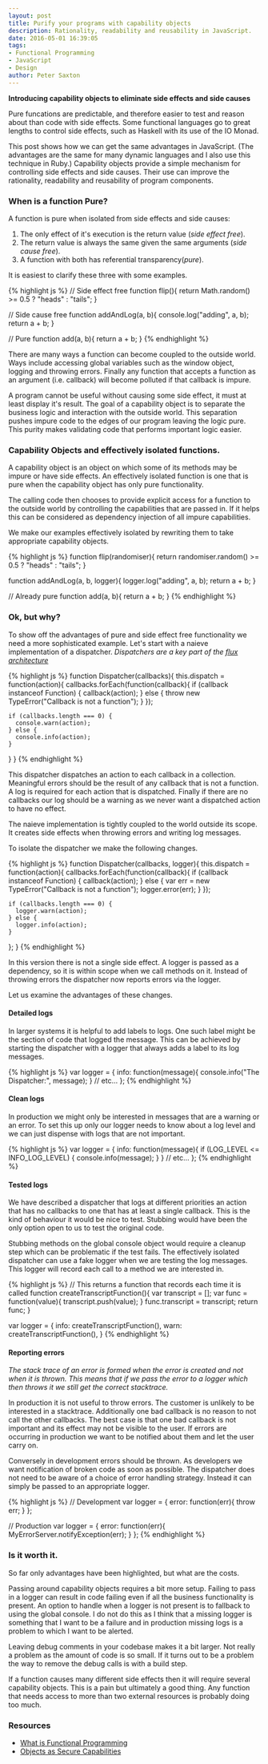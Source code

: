 ```yaml
---
layout: post
title: Purify your programs with capability objects
description: Rationality, readability and reusability in JavaScript.
date: 2016-05-01 16:39:05
tags:
- Functional Programming
- JavaScript
- Design
author: Peter Saxton
---
```


**Introducing capability objects to eliminate side effects and side causes**

Pure funcations are predictable, and therefore easier to test and reason about than code with side effects.
Some functional languages go to great lengths to control side effects, such as Haskell with its use of the IO Monad.

This post shows how we can get the same advantages in JavaScript.
(The advantages are the same for many dynamic languages and I also use this technique in Ruby.)
Capability objects provide a simple mechanism for controlling side effects and side causes.
Their use can improve the rationality, readability and reusability of program components.

### When is a function Pure?
A function is pure when isolated from side effects and side causes:

  1. The only effect of it's execution is the return value (*side effect free*).
  2. The return value is always the same given the same arguments (*side cause free*).
  3. A function with both has referential transparency(*pure*).

It is easiest to clarify these three with some examples.

{% highlight js %}
// Side effect free
function flip(){
  return Math.random() >= 0.5 ? "heads" : "tails";
}

// Side cause free
function addAndLog(a, b){
  console.log("adding", a, b);
  return a + b;
}

// Pure
function add(a, b){
  return a + b;
}
{% endhighlight %}

There are many ways a function can become coupled to the outside world.
Ways include accessing global variables such as the window object, logging and throwing errors.
Finally any function that accepts a function as an argument (i.e. callback) will become polluted if that callback is impure.

A program cannot be useful without causing some side effect, it must at least display it's result.
The goal of a capability object is to separate the business logic and interaction with the outside world.
This separation pushes impure code to the edges of our program leaving the logic pure.
This purity makes validating code that performs important logic easier.

### Capability Objects and effectively isolated functions.
A capability object is an object on which some of its methods may be impure or have side effects.
An effectively isolated function is one that is pure when the capability object has only pure functionality.

The calling code then chooses to provide explicit access for a function to the outside world by controlling the capabilities that are passed in.
If it helps this can be considered as dependency injection of all impure capabilities.

We make our examples effectively isolated by rewriting them to take appropriate capability objects.

{% highlight js %}
function flip(randomiser){
  return randomiser.random() >= 0.5 ? "heads" : "tails";
}

function addAndLog(a, b, logger){
  logger.log("adding", a, b);
  return a + b;
}

// Already pure
function add(a, b){
  return a + b;
}
{% endhighlight %}

### Ok, but why?

To show  off the advantages of pure and side effect free functionality we need a more sophisticated example.
Let's start with a naieve implementation of a dispatcher. *Dispatchers are a key part of the [flux architecture](https://facebook.github.io/flux/docs/overview.html)*

{% highlight js %}
function Dispatcher(callbacks){
  this.dispatch = function(action){
    callbacks.forEach(function(callback){
      if (callback instanceof Function) {
        callback(action);
      } else {
        throw new TypeError("Callback is not a function");
      }
    });

    if (callbacks.length === 0) {
      console.warn(action);
    } else {
      console.info(action);
    }
  }
}
{% endhighlight %}

This dispatcher dispatches an action to each callback in a collection.
Meaningful errors should be the result of any callback that is not a function.
A log is required for each action that is dispatched.
Finally if there are no callbacks our log should be a warning as we never want a dispatched action to have no effect.

The naieve implementation is tightly coupled to the world outside its scope.
It creates side effects when throwing errors and writing log messages.

To isolate the dispatcher we make the following changes.

{% highlight js %}
function Dispatcher(callbacks, logger){
  this.dispatch = function(action){
    callbacks.forEach(function(callback){
      if (callback instanceof Function) {
        callback(action);
      } else {
        var err = new TypeError("Callback is not a function");
        logger.error(err);
      }
    });

    if (callbacks.length === 0) {
      logger.warn(action);
    } else {
      logger.info(action);
    }
  };
}
{% endhighlight %}

In this version there is not a single side effect.
A logger is passed as a dependency, so it is within scope when we call methods on it.
Instead of throwing errors the dispatcher now reports errors via the logger.

Let us examine the advantages of these changes.

#### Detailed logs
In larger systems it is helpful to add labels to logs.
One such label might be the section of code that logged the message.
This can be achieved by starting the dispatcher with a logger that always adds a label to its log messages.

{% highlight js %}
var logger = {
  info: function(message){
    console.info("The Dispatcher:", message);
  }
  // etc...
};
{% endhighlight %}

#### Clean logs
In production we might only be interested in messages that are a warning or an error.
To set this up only our logger needs to know about a log level and we can just dispense with logs that are not important.

{% highlight js %}
var logger = {
  info: function(message){
    if (LOG_LEVEL <= INFO_LOG_LEVEL) {
      console.info(message);
    }
  }
  // etc...
};
{% endhighlight %}

#### Tested logs
We have described a dispatcher that logs at different priorities an action that has no callbacks to one that has at least a single callback.
This is the kind of behaviour it would be nice to test.
Stubbing would have been the only option open to us to test the original code.

Stubbing methods on the global console object would require a cleanup step which can be problematic if the test fails.
The effectively isolated dispatcher can use a fake logger when we are testing the log messages.
This logger will record each call to a method we are interested in.

{% highlight js %}
// This returns a function that records each time it is called
function createTranscriptFunction(){
  var transcript = [];
  var func = function(value){
    transcript.push(value);
  }
  func.transcript = transcript;
  return func;
}

var logger = {
  info: createTranscriptFunction(),
  warn: createTranscriptFunction(),
}
{% endhighlight %}

#### Reporting errors

*The stack trace of an error is formed when the error is created and not when it is thrown.
This means that if we pass the error to a logger which then throws it we still get the correct stacktrace.*

In production it is not useful to throw errors.
The customer is unlikely to be interested in a stacktrace.
Additionally one bad callback is no reason to not call the other callbacks.
The best case is that one bad callback is not important and its effect may not be visible to the user.
If errors are occurring in production we want to be notified about them and let the user carry on.

Conversely in development errors should be thrown.
As developers we want notification of broken code as soon as possible.
The dispatcher does not need to be aware of a choice of error handling strategy.
Instead it can simply be passed to an appropriate logger.

{% highlight js %}
// Development
var logger = {
  error: function(err){
    throw err;
  }
};

// Production
var logger = {
  error: function(err){
    MyErrorServer.notifyException(err);
  }
};
{% endhighlight %}

### Is it worth it.

So far only advantages have been highlighted, but what are the costs.

Passing around capability objects requires a bit more setup.
Failing to pass in a logger can result in code failing even if all the business functionality is present.
An option to handle when a logger is not present is to fallback to using the global console.
I do not do this as I think that a missing logger is something that I want to be a failure and in production missing logs is a problem to which I want to be alerted.

Leaving debug comments in your codebase makes it a bit larger.
Not really a problem as the amount of code is so small.
If it turns out to be a problem the way to remove the debug calls is with a build step.

If a function causes many different side effects then it will require several capability objects.
This is a pain but ultimately a good thing.
Any function that needs access to more than two external resources is probably doing too much.

### Resources

- [What is Functional Programming](http://blog.jenkster.com/2015/12/what-is-functional-programming.html)
- [Objects as Secure Capabilities](http://joeduffyblog.com/2015/11/10/objects-as-secure-capabilities/)
